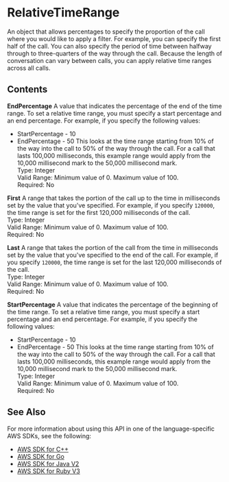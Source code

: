 # RelativeTimeRange<a name="API_RelativeTimeRange"></a>

An object that allows percentages to specify the proportion of the call where you would like to apply a filter\. For example, you can specify the first half of the call\. You can also specify the period of time between halfway through to three\-quarters of the way through the call\. Because the length of conversation can vary between calls, you can apply relative time ranges across all calls\. 

## Contents<a name="API_RelativeTimeRange_Contents"></a>

 **EndPercentage**   <a name="transcribe-Type-RelativeTimeRange-EndPercentage"></a>
A value that indicates the percentage of the end of the time range\. To set a relative time range, you must specify a start percentage and an end percentage\. For example, if you specify the following values:  
+ StartPercentage \- 10
+ EndPercentage \- 50
This looks at the time range starting from 10% of the way into the call to 50% of the way through the call\. For a call that lasts 100,000 milliseconds, this example range would apply from the 10,000 millisecond mark to the 50,000 millisecond mark\.  
Type: Integer  
Valid Range: Minimum value of 0\. Maximum value of 100\.  
Required: No

 **First**   <a name="transcribe-Type-RelativeTimeRange-First"></a>
A range that takes the portion of the call up to the time in milliseconds set by the value that you've specified\. For example, if you specify `120000`, the time range is set for the first 120,000 milliseconds of the call\.  
Type: Integer  
Valid Range: Minimum value of 0\. Maximum value of 100\.  
Required: No

 **Last**   <a name="transcribe-Type-RelativeTimeRange-Last"></a>
A range that takes the portion of the call from the time in milliseconds set by the value that you've specified to the end of the call\. For example, if you specify `120000`, the time range is set for the last 120,000 milliseconds of the call\.  
Type: Integer  
Valid Range: Minimum value of 0\. Maximum value of 100\.  
Required: No

 **StartPercentage**   <a name="transcribe-Type-RelativeTimeRange-StartPercentage"></a>
A value that indicates the percentage of the beginning of the time range\. To set a relative time range, you must specify a start percentage and an end percentage\. For example, if you specify the following values:  
+ StartPercentage \- 10
+ EndPercentage \- 50
This looks at the time range starting from 10% of the way into the call to 50% of the way through the call\. For a call that lasts 100,000 milliseconds, this example range would apply from the 10,000 millisecond mark to the 50,000 millisecond mark\.  
Type: Integer  
Valid Range: Minimum value of 0\. Maximum value of 100\.  
Required: No

## See Also<a name="API_RelativeTimeRange_SeeAlso"></a>

For more information about using this API in one of the language\-specific AWS SDKs, see the following:
+  [ AWS SDK for C\+\+](https://docs.aws.amazon.com/goto/SdkForCpp/transcribe-2017-10-26/RelativeTimeRange) 
+  [ AWS SDK for Go](https://docs.aws.amazon.com/goto/SdkForGoV1/transcribe-2017-10-26/RelativeTimeRange) 
+  [ AWS SDK for Java V2](https://docs.aws.amazon.com/goto/SdkForJavaV2/transcribe-2017-10-26/RelativeTimeRange) 
+  [ AWS SDK for Ruby V3](https://docs.aws.amazon.com/goto/SdkForRubyV3/transcribe-2017-10-26/RelativeTimeRange) 